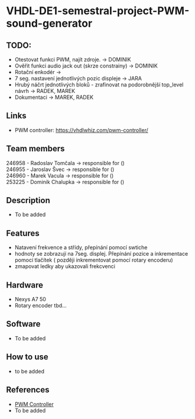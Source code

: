 # VHDL-DE1-semestral-project-PWM-sound-generator
## TODO:

- Otestovat funkci PWM, najít zdroje. -> DOMINIK
- Ověřit funkci audio jack out (skrze constrainy) -> DOMINIK
- Rotační enkodér -> 
- 7 seg. nastavení jednotlivých pozic displeje -> JARA
- Hrubý náčrt jednotlivých bloků - zrafinovat na podorobnější top_level návrh -> RADEK, MAREK
- Dokumentaci -> MAREK, RADEK

## Links
- PWM controller: https://vhdlwhiz.com/pwm-controller/
## Team members

246958 - Radoslav Tomčala -> responsible for ()\
246955 - Jaroslav Švec -> responsible for ()\
246960 - Marek Vacula -> responsible for ()\
253225 - Dominik Chalupka -> responsible for ()
## Description

- To be added
## Features
- Natavení frekvence a střídy, přepínání pomocí swtiche
- hodnoty se zobrazují na 7seg. displej. Přepínání pozice a inkrementace pomocí tlačítek ( později inkrementovat pomocí rotary encoderu)
- zmapovat ledky aby ukazovali frekcvenci
## Hardware

- Nexys A7 50
- Rotary encoder tbd...
## Software

- To be added
## How to use

- to be added
## References
- [PWM Controller](https://vhdlwhiz.com/pwm-controller/)
- To be added
